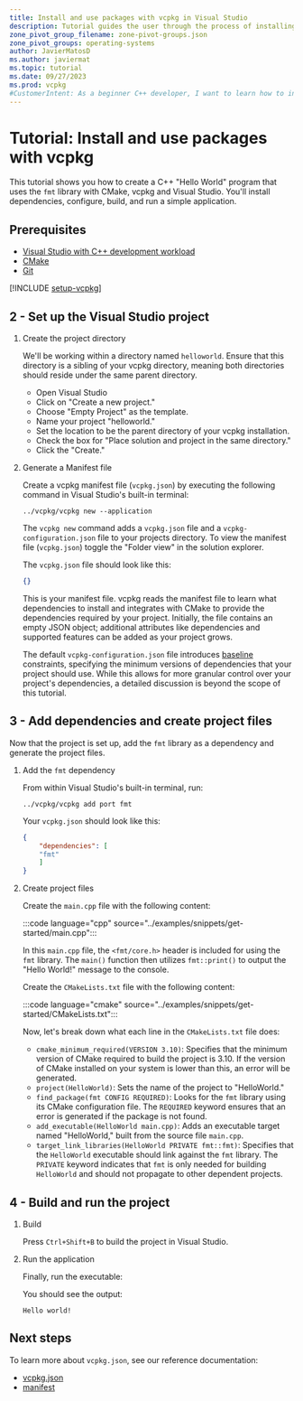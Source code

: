 ```yaml
---
title: Install and use packages with vcpkg in Visual Studio
description: Tutorial guides the user through the process of installing and using packages with vcpkg and Visual Studio.
zone_pivot_group_filename: zone-pivot-groups.json
zone_pivot_groups: operating-systems
author: JavierMatosD
ms.author: javiermat
ms.topic: tutorial
ms.date: 09/27/2023
ms.prod: vcpkg
#CustomerIntent: As a beginner C++ developer, I want to learn how to install and manage packages using vcpkg, so that I can easily set up and maintain C++ projects with necessary dependencies.
---
```


# Tutorial: Install and use packages with vcpkg

This tutorial shows you how to create a C++ "Hello World" program that uses the `fmt` library with CMake, vcpkg and Visual Studio. You'll install dependencies, configure, build, and run a simple application.

## Prerequisites

- [Visual Studio with C++ development workload](https://visualstudio.microsoft.com/downloads/)
- [CMake](https://cmake.org/download/)
- [Git](https://git-scm.com/downloads)

[!INCLUDE [setup-vcpkg](setup-vcpkg.md)]


## 2 - Set up the Visual Studio project

1. Create the project directory

    We'll be working within a directory named `helloworld`. Ensure that this directory is a sibling of your vcpkg directory, meaning both directories should reside under the same parent directory.
    
    * Open Visual Studio
    * Click on "Create a new project."
    * Choose "Empty Project" as the template.
    * Name your project "helloworld."
    * Set the location to be the parent directory of your vcpkg installation.
    * Check the box for "Place solution and project in the same directory."
    * Click the "Create."
  
2. Generate a Manifest file

    Create a vcpkg manifest file (`vcpkg.json`) by executing the following command in Visual Studio's built-in terminal:

    ```console
    ../vcpkg/vcpkg new --application
    ```

    The `vcpkg new` command adds a `vcpkg.json` file and a `vcpkg-configuration.json` file to your projects directory. To view the manifest file (`vcpkg.json`) toggle the "Folder view" in the solution explorer.

    The `vcpkg.json` file should look like this:

    ```json
    {}
    ```

    This is your manifest file. vcpkg reads the manifest file to learn what dependencies to install and integrates with CMake to provide the dependencies required by your project. Initially, the file contains an empty JSON object; additional attributes like dependencies and supported features can be added as your project grows.

    The default `vcpkg-configuration.json` file introduces [baseline](../reference/vcpkg-configuration-json.md#registry-baseline) constraints, specifying the minimum versions of dependencies that your project should use. While this allows for more granular control over your project's dependencies, a detailed discussion is beyond the scope of this tutorial.

## 3 - Add dependencies and create project files

Now that the project is set up, add the `fmt` library as a dependency and generate the project files.

1. Add the `fmt` dependency

    From within Visual Studio's built-in terminal, run:

    ```console
    ../vcpkg/vcpkg add port fmt
    ```

    Your `vcpkg.json` should look like this:

    ```json
    {
        "dependencies": [
        "fmt"
        ]
    }
    ```

2. Create project files

    Create the `main.cpp` file with the following content:

    :::code language="cpp" source="../examples/snippets/get-started/main.cpp":::

    In this `main.cpp` file, the `<fmt/core.h>` header is included for using the `fmt` library. The `main()` function then utilizes `fmt::print()` to output the "Hello World!" message to the console.

    Create the `CMakeLists.txt` file with the following content:

    :::code language="cmake" source="../examples/snippets/get-started/CMakeLists.txt":::

    Now, let's break down what each line in the `CMakeLists.txt` file does:

    - `cmake_minimum_required(VERSION 3.10)`: Specifies that the minimum version of CMake required to build the project is 3.10. If the version of CMake installed on your system is lower than this, an error will be generated.
    - `project(HelloWorld)`: Sets the name of the project to "HelloWorld."
    - `find_package(fmt CONFIG REQUIRED)`: Looks for the `fmt` library using its CMake configuration file. The `REQUIRED` keyword ensures that an error is generated if the package is not found.
    - `add_executable(HelloWorld main.cpp)`: Adds an executable target named "HelloWorld," built from the source file `main.cpp`.
    - `target_link_libraries(HelloWorld PRIVATE fmt::fmt)`: Specifies that the `HelloWorld` executable should link against the `fmt` library. The `PRIVATE` keyword indicates that `fmt` is only needed for building `HelloWorld` and should not propagate to other dependent projects.

## 4 - Build and run the project

1. Build
   
   Press `Ctrl+Shift+B` to build the project in Visual Studio.
   

2. Run the application

    Finally, run the executable:

    You should see the output:

    ```console
    Hello world!
    ```


## Next steps

To learn more about `vcpkg.json`, see our reference documentation:

- [vcpkg.json](..\reference\vcpkg-json.md)
- [manifest](..\users\manifests.md)
